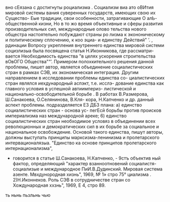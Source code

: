 вно сЕязана с достигнуты
роциализма . Социализм виа ато оВИтия мировой системы
вания суверенных государств, имеющих свою их Существо-
Еые традиции, свои особенности, затрагивающие О алЬ-
общественной кизни, Но в то жо время объективные и сферы
развития производительных сил, международные олово
тельства нового общестра настоятельно побуждают страны ро
лизма к экононическому и политическому сплочению, к коо эциа-
и единству Действий" ’. , рдинации
Вопросу укрепления внутреннего единства мировой системи
социзлизыа была посвящена статья Н.Иконникова, где рассматри-
вается Необходимость единства "в целях ускорения строительства
вОвОГО Общества"“’. Примером полохкительного решения данной
проблемы, пишет автор, является объединение социалистических
стран в рамках СЭВ, их экономическая интеграция.
Другим направлением в исследовании проблемы единства со-
циалистических стран являлся иехдународный аспэкт, т.е. исслэ-
дование единства как главного условия в успешной автиимпериз-
листической и национально-освободительной борьбе .
В работах В.Размерова, Ш.Санакоева, О.Селянинова, В.Кля-
кора, Н.Капченко и др. данный аспект проблемы. подразделяется
ЕЗ ДБЗ плана: а) единство социалистических стран - основа ус-
пегЕсй борьбы против происков империализма наз международной
ареке; 6) единство социалистических стран необходимое условяз
в объединении всех революционных и демократических сил в их
борьбе за социальное и национальное освобождение.
Основой такого единства, пишут авторы, должны выступать
принципы марксизма-ленинизма и пролетарского интервационалязыа.
"Единство ка основе принципов пролетарского интернационализма",
- говорится в статье Ш.Санакоева, Н.Капченко, - 9стъ объектив
ный фактор, определяющий "характер взанноотновений социалистя-
социализые и международное
ПиИ.В.Дудинский. Мировая система
азенте.  Мвхдунородная хизнь", 1969, № 1» стро 75°
циализма .
2)Н.Иконнеков. Роль СЭВ в сотрудничестве стран со
Хождународная ххзнь", 1969, Е 4, стро 89.

ть ньнь пьзльнь чью

